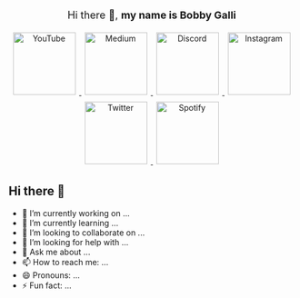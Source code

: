 <p align="center">
  <span style="font-size:18px">Hi there 👋, <strong>my name is Bobby Galli</strong></span>
</p>

<p align="center">
  <a href="https://www.youtube.com/your-channel" target="_blank">
    <img alt="YouTube" src="./assets/youtube.png" width="110" style="margin:6px"/>
  </a>
  <a href="https://medium.com/@yourname" target="_blank">
    <img alt="Medium" src="./assets/medium.png" width="110" style="margin:6px"/>
  </a>
  <a href="https://discord.gg/your-invite" target="_blank">
    <img alt="Discord" src="./assets/discord.png" width="110" style="margin:6px"/>
  </a>
  <a href="https://instagram.com/yourhandle" target="_blank">
    <img alt="Instagram" src="./assets/instagram.png" width="110" style="margin:6px"/>
  </a>
  <a href="https://twitter.com/yourhandle" target="_blank">
    <img alt="Twitter" src="./assets/twitter.png" width="110" style="margin:6px"/>
  </a>
  <a href="https://open.spotify.com/user/yourprofile" target="_blank">
    <img alt="Spotify" src="./assets/spotify.png" width="110" style="margin:6px"/>
  </a>
</p>

## Hi there 👋
- 🔭 I’m currently working on ...
- 🌱 I’m currently learning ...
- 👯 I’m looking to collaborate on ...
- 🤔 I’m looking for help with ...
- 💬 Ask me about ...
- 📫 How to reach me: ...
- 😄 Pronouns: ...
- ⚡ Fun fact: ...

<!--
**yusufdogu/YusufDOGU** is a ✨ _special_ ✨ repository because its `README.md` (this file) appears on your GitHub profile.

Here are some ideas to get you started:

- 🔭 I’m currently working on ...
- 🌱 I’m currently learning ...
- 👯 I’m looking to collaborate on ...
- 🤔 I’m looking for help with ...
- 💬 Ask me about ...
- 📫 How to reach me: ...
- 😄 Pronouns: ...
- ⚡ Fun fact: ...
-->
